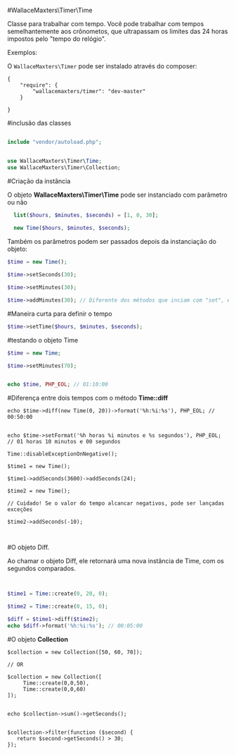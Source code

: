 
#WallaceMaxters\Timer\Time

Classe para trabalhar com tempo. Você pode trabalhar com tempos semelhantemente aos crônometos, que ultrapassam os limites das 24 horas impostos pelo "tempo do relógio".

Exemplos:


O `WallaceMaxters\Timer` pode ser instalado através do composer:

```
{
    "require": {
        "wallacemaxters/timer": "dev-master"
    }
   
}

```
#inclusão das classes
```php

include "vendor/autoload.php";


use WallaceMaxters\Timer\Time;
use WallaceMaxters\Timer\Collection;

```
#Criação da instância

O objeto **WallaceMaxters\Timer\Time** pode ser instanciado com parâmetro ou não

```php
  list($hours, $minutes, $seconds) = [1, 0, 30];
  
  new Time($hours, $minutes, $seconds);
```

Também os parâmetros podem ser passados depois da instanciação do objeto:

```php
$time = new Time();

$time->setSeconds(30);

$time->setMinutes(30);

$time->addMinutes(30); // Diferente dos métodos que inciam com "set", ele adiciona valores no já existente
```
#Maneira curta para definir o tempo
```php
$time->setTime($hours, $minutes, $seconds);

```
#testando o objeto Time
```php
$time = new Time;

$time->setMinutes(70);


echo $time, PHP_EOL; // 01:10:00
```
#Diferença entre dois tempos com o método **Time::diff**
```
echo $time->diff(new Time(0, 20))->format('%h:%i:%s'), PHP_EOL; // 00:50:00


echo $time->setFormat('%h horas %i minutos e %s segundos'), PHP_EOL; // 01 horas 10 minutos e 00 segundos

Time::disableExceptionOnNegative();

$time1 = new Time();

$time1->addSeconds(3600)->addSeconds(24);

$time2 = new Time();

// Cuidado! Se o valor do tempo alcancar negativos, pode ser lançadas exceções

$time2->addSeconds(-10);



```

#O objeto Diff.

Ao chamar o objeto Diff, ele retornará uma nova instância de Time, com os segundos comparados.

```php


$time1 = Time::create(0, 20, 0);

$time2 = Time::create(0, 15, 0);

$diff = $time1->diff($time2);
echo $diff->format('%h:%i:%s'); // 00:05:00

```

#O objeto **Collection**
```
$collection = new Collection([50, 60, 70]);

// OR

$collection = new Collection([
     Time::create(0,0,50),
     Time::create(0,0,60)
]);


echo $collection->sum()->getSeconds();


$collection->filter(function ($second) {
   return $second->getSeconds() > 30;
});


```
